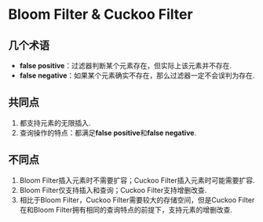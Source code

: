 # Bloom Filter & Cuckoo Filter
## 几个术语
- **false positive**：过滤器判断某个元素存在，但实际上该元素并不存在.
- **false negative**：如果某个元素确实不存在，那么过滤器一定不会误判为存在.

## 共同点
1. 都支持元素的无限插入.
2. 查询操作的特点：都满足**false positive**和**false negative**.

## 不同点
1. Bloom Filter插入元素时不需要扩容；Cuckoo Filter插入元素时可能需要扩容.
2. Bloom Filter仅支持插入和查询；Cuckoo Filter支持增删改查.
3. 相比于Bloom Filter，Cuckoo Filter需要较大的存储空间，但是Cuckoo Filter在和Bloom Filter拥有相同的查询特点的前提下，支持元素的增删改查.